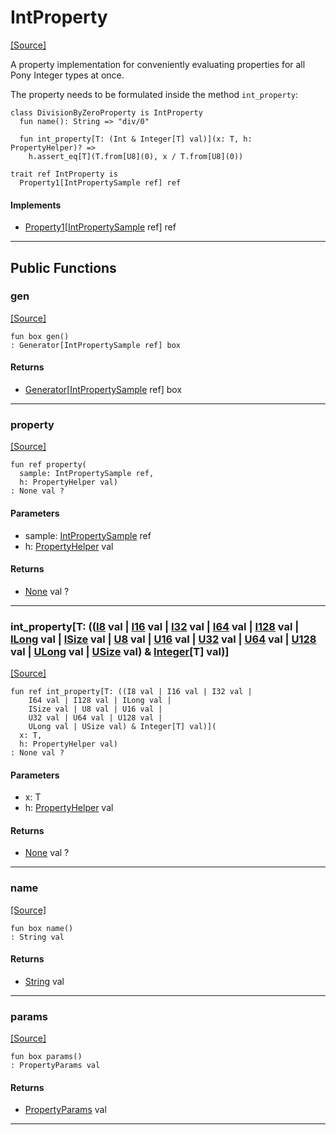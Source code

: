# IntProperty
<span class="source-link">[[Source]](src/ponycheck/int_properties.md#L37)</span>

A property implementation for conveniently evaluating properties
for all Pony Integer types at once.

The property needs to be formulated inside the method `int_property`:

```pony
class DivisionByZeroProperty is IntProperty
  fun name(): String => "div/0"

  fun int_property[T: (Int & Integer[T] val)](x: T, h: PropertyHelper)? =>
    h.assert_eq[T](T.from[U8](0), x / T.from[U8](0))
```


```pony
trait ref IntProperty is
  Property1[IntPropertySample ref] ref
```

#### Implements

* [Property1](ponycheck-Property1.md)\[[IntPropertySample](ponycheck-IntPropertySample.md) ref\] ref

---

## Public Functions

### gen
<span class="source-link">[[Source]](src/ponycheck/int_properties.md#L52)</span>


```pony
fun box gen()
: Generator[IntPropertySample ref] box
```

#### Returns

* [Generator](ponycheck-Generator.md)\[[IntPropertySample](ponycheck-IntPropertySample.md) ref\] box

---

### property
<span class="source-link">[[Source]](src/ponycheck/int_properties.md#L58)</span>


```pony
fun ref property(
  sample: IntPropertySample ref,
  h: PropertyHelper val)
: None val ?
```
#### Parameters

*   sample: [IntPropertySample](ponycheck-IntPropertySample.md) ref
*   h: [PropertyHelper](ponycheck-PropertyHelper.md) val

#### Returns

* [None](builtin-None.md) val ?

---

### int_property\[T: (([I8](builtin-I8.md) val | [I16](builtin-I16.md) val | [I32](builtin-I32.md) val | [I64](builtin-I64.md) val | [I128](builtin-I128.md) val | [ILong](builtin-ILong.md) val | [ISize](builtin-ISize.md) val | [U8](builtin-U8.md) val | [U16](builtin-U16.md) val | [U32](builtin-U32.md) val | [U64](builtin-U64.md) val | [U128](builtin-U128.md) val | [ULong](builtin-ULong.md) val | [USize](builtin-USize.md) val) & [Integer](builtin-Integer.md)\[T\] val)\]
<span class="source-link">[[Source]](src/ponycheck/int_properties.md#L80)</span>


```pony
fun ref int_property[T: ((I8 val | I16 val | I32 val | 
    I64 val | I128 val | ILong val | 
    ISize val | U8 val | U16 val | 
    U32 val | U64 val | U128 val | 
    ULong val | USize val) & Integer[T] val)](
  x: T,
  h: PropertyHelper val)
: None val ?
```
#### Parameters

*   x: T
*   h: [PropertyHelper](ponycheck-PropertyHelper.md) val

#### Returns

* [None](builtin-None.md) val ?

---

### name
<span class="source-link">[[Source]](src/ponycheck/property.md#L70)</span>


```pony
fun box name()
: String val
```

#### Returns

* [String](builtin-String.md) val

---

### params
<span class="source-link">[[Source]](src/ponycheck/property.md#L75)</span>


```pony
fun box params()
: PropertyParams val
```

#### Returns

* [PropertyParams](ponycheck-PropertyParams.md) val

---

